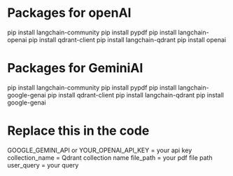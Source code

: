 # Packages for openAI

pip install langchain-community
pip install pypdf
pip install langchain-openai
pip install qdrant-client
pip install langchain-qdrant
pip install openai

# Packages for GeminiAI

pip install langchain-community
pip install pypdf
pip install langchain-google-genai
pip install qdrant-client
pip install langchain-qdrant
pip install google-genai

# Replace this in the code

GOOGLE_GEMINI_API or YOUR_OPENAI_API_KEY = your api key
collection_name = Qdrant collection name
file_path = your pdf file path
user_query = your query
